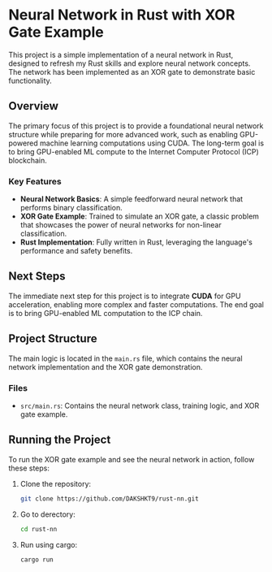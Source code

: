 # Neural Network in Rust with XOR Gate Example

This project is a simple implementation of a neural network in Rust, designed to refresh my Rust skills and explore neural network concepts. The network has been implemented as an XOR gate to demonstrate basic functionality.

## Overview

The primary focus of this project is to provide a foundational neural network structure while preparing for more advanced work, such as enabling GPU-powered machine learning computations using CUDA. The long-term goal is to bring GPU-enabled ML compute to the Internet Computer Protocol (ICP) blockchain.

### Key Features

- **Neural Network Basics**: A simple feedforward neural network that performs binary classification.
- **XOR Gate Example**: Trained to simulate an XOR gate, a classic problem that showcases the power of neural networks for non-linear classification.
- **Rust Implementation**: Fully written in Rust, leveraging the language's performance and safety benefits.

## Next Steps

The immediate next step for this project is to integrate **CUDA** for GPU acceleration, enabling more complex and faster computations. The end goal is to bring GPU-enabled ML computation to the ICP chain.

## Project Structure

The main logic is located in the `main.rs` file, which contains the neural network implementation and the XOR gate demonstration.

### Files

- `src/main.rs`: Contains the neural network class, training logic, and XOR gate example.
  
## Running the Project

To run the XOR gate example and see the neural network in action, follow these steps:

1. Clone the repository:
   ```bash
   git clone https://github.com/DAKSHKT9/rust-nn.git

2. Go to derectory:
   ```bash
   cd rust-nn

3. Run using cargo:
   ```bash
   cargo run





